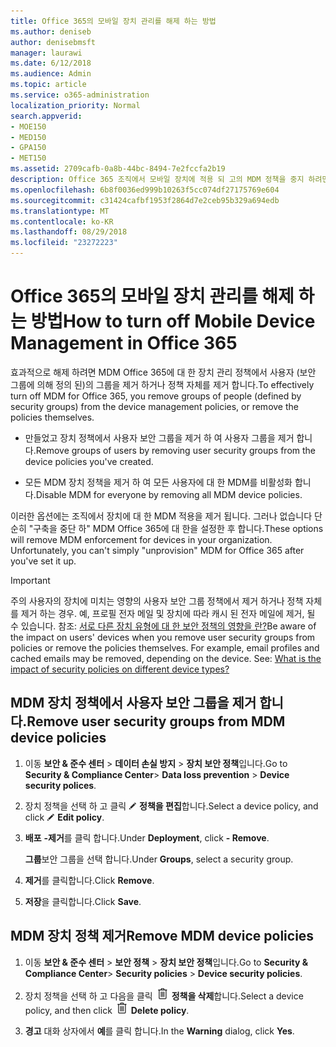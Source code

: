 ```yaml
---
title: Office 365의 모바일 장치 관리를 해제 하는 방법
ms.author: deniseb
author: denisebmsft
manager: laurawi
ms.date: 6/12/2018
ms.audience: Admin
ms.topic: article
ms.service: o365-administration
localization_priority: Normal
search.appverid:
- MOE150
- MED150
- GPA150
- MET150
ms.assetid: 2709cafb-0a8b-44bc-8494-7e2fccfa2b19
description: Office 365 조직에서 모바일 장치에 적용 되 고의 MDM 정책을 중지 하려면 다음이 단계를 수행 합니다.
ms.openlocfilehash: 6b8f0036ed999b10263f5cc074df27175769e604
ms.sourcegitcommit: c31424cafbf1953f2864d7e2ceb95b329a694edb
ms.translationtype: MT
ms.contentlocale: ko-KR
ms.lasthandoff: 08/29/2018
ms.locfileid: "23272223"
---
```

# <a name="how-to-turn-off-mobile-device-management-in-office-365"></a><span data-ttu-id="3f189-103">Office 365의 모바일 장치 관리를 해제 하는 방법</span><span class="sxs-lookup"><span data-stu-id="3f189-103">How to turn off Mobile Device Management in Office 365</span></span>

<span data-ttu-id="3f189-104">효과적으로 해제 하려면 MDM Office 365에 대 한 장치 관리 정책에서 사용자 (보안 그룹에 의해 정의 된)의 그룹을 제거 하거나 정책 자체를 제거 합니다.</span><span class="sxs-lookup"><span data-stu-id="3f189-104">To effectively turn off MDM for Office 365, you remove groups of people (defined by security groups) from the device management policies, or remove the policies themselves.</span></span> 
  
- <span data-ttu-id="3f189-105">만들었고 장치 정책에서 사용자 보안 그룹을 제거 하 여 사용자 그룹을 제거 합니다.</span><span class="sxs-lookup"><span data-stu-id="3f189-105">Remove groups of users by removing user security groups from the device policies you've created.</span></span> 
    
- <span data-ttu-id="3f189-106">모든 MDM 장치 정책을 제거 하 여 모든 사용자에 대 한 MDM를 비활성화 합니다.</span><span class="sxs-lookup"><span data-stu-id="3f189-106">Disable MDM for everyone by removing all MDM device policies.</span></span> 
    
<span data-ttu-id="3f189-p101">이러한 옵션에는 조직에서 장치에 대 한 MDM 적용을 제거 됩니다. 그러나 없습니다 단순히 "구축을 중단 하" MDM Office 365에 대 한을 설정한 후 합니다.</span><span class="sxs-lookup"><span data-stu-id="3f189-p101">These options will remove MDM enforcement for devices in your organization. Unfortunately, you can't simply "unprovision" MDM for Office 365 after you've set it up.</span></span>
  
> [!IMPORTANT]
> <span data-ttu-id="3f189-p102">주의 사용자의 장치에 미치는 영향의 사용자 보안 그룹 정책에서 제거 하거나 정책 자체를 제거 하는 경우. 예, 프로필 전자 메일 및 장치에 따라 캐시 된 전자 메일에 제거, 될 수 있습니다. 참조: [서로 다른 장치 유형에 대 한 보안 정책의 영향을 란?](create-device-security-policies.md#what-is-the-impact-of-security-policies-on-different-device-types)</span><span class="sxs-lookup"><span data-stu-id="3f189-p102">Be aware of the impact on users' devices when you remove user security groups from policies or remove the policies themselves. For example, email profiles and cached emails may be removed, depending on the device. See: [What is the impact of security policies on different device types?](create-device-security-policies.md#what-is-the-impact-of-security-policies-on-different-device-types)</span></span>
  
## <a name="remove-user-security-groups-from-mdm-device-policies"></a><span data-ttu-id="3f189-112">MDM 장치 정책에서 사용자 보안 그룹을 제거 합니다.</span><span class="sxs-lookup"><span data-stu-id="3f189-112">Remove user security groups from MDM device policies</span></span>

1. <span data-ttu-id="3f189-113">이동 **보안 &amp; 준수 센터** \> **데이터 손실 방지** \> **장치 보안 정책**입니다.</span><span class="sxs-lookup"><span data-stu-id="3f189-113">Go to **Security &amp; Compliance Center**\> **Data loss prevention** \> **Device security polices**.</span></span>
    
2. <span data-ttu-id="3f189-114">장치 정책을 선택 하 고 클릭 ![편집 아이콘](media/O365-MDM-CreatePolicy-EditIcon.gif) **정책을 편집**합니다.</span><span class="sxs-lookup"><span data-stu-id="3f189-114">Select a device policy, and click ![Edit icon](media/O365-MDM-CreatePolicy-EditIcon.gif) **Edit policy**.</span></span>
    
3. <span data-ttu-id="3f189-115">**배포** **-제거**를 클릭 합니다.</span><span class="sxs-lookup"><span data-stu-id="3f189-115">Under **Deployment**, click **- Remove**.</span></span>
    
    <span data-ttu-id="3f189-116">**그룹**보안 그룹을 선택 합니다.</span><span class="sxs-lookup"><span data-stu-id="3f189-116">Under **Groups**, select a security group.</span></span>
    
4.  <span data-ttu-id="3f189-117">**제거**를 클릭합니다.</span><span class="sxs-lookup"><span data-stu-id="3f189-117">Click **Remove**.</span></span>
    
5. <span data-ttu-id="3f189-118">**저장**을 클릭합니다.</span><span class="sxs-lookup"><span data-stu-id="3f189-118">Click **Save**.</span></span>
    
## <a name="remove-mdm-device-policies"></a><span data-ttu-id="3f189-119">MDM 장치 정책 제거</span><span class="sxs-lookup"><span data-stu-id="3f189-119">Remove MDM device policies</span></span>

1. <span data-ttu-id="3f189-120">이동 **보안 &amp; 준수 센터** \> **보안 정책** \> **장치 보안 정책**입니다.</span><span class="sxs-lookup"><span data-stu-id="3f189-120">Go to **Security &amp; Compliance Center**\> **Security policies** \> **Device security policies**.</span></span>
    
2. <span data-ttu-id="3f189-p103">장치 정책을 선택 하 고 다음을 클릭 ![휴지통의 이미지 아이콘을 수 있습니다. ](media/b8bfa783-c0b5-46d9-9570-8a385088e8fe.png) **정책을 삭제**합니다.</span><span class="sxs-lookup"><span data-stu-id="3f189-p103">Select a device policy, and then click ![Image of the trash can icon.](media/b8bfa783-c0b5-46d9-9570-8a385088e8fe.png) **Delete policy**.</span></span>
    
3. <span data-ttu-id="3f189-123">**경고** 대화 상자에서 **예**를 클릭 합니다.</span><span class="sxs-lookup"><span data-stu-id="3f189-123">In the **Warning** dialog, click **Yes**.</span></span> 
    

